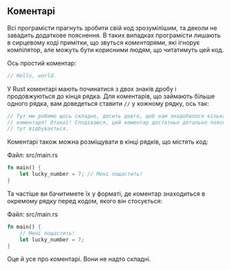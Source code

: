 ## Коментарі

Всі програмісти прагнуть зробити свій код зрозумілішим, та деколи не завадить 
додаткове пояснення. В таких випадках програмісти лишають в сирцевому коді 
примітки, що звуться *коментарями*, які ігнорує компілятор, але можуть бути 
корисними людям, що читатимуть цей код.

Ось простий коментар:

```rust
// Hello, world.
```

У Rust коментарі мають починатися з двох знаків дробу і продовжуються до кінця
рядка. Для коментарів, що займають більше одного рядка, вам доведеться ставити
`//` у кожному рядку, ось так:

```rust
// Тут ми робимо щось складне, досить довге, щоб нам знадобилося кілька рядків
// коментаря! Отакої! Сподіваюся, цей коментар достатньо детально пояснює, що 
// тут відбувається.
```

Коментарі також можна розміщувати в кінці рядків, що містять код:

<span class="filename">Файл: src/main.rs</span>

```rust
fn main() {
    let lucky_number = 7; // Мені пощастить!
}
```

Та частіше ви бачитимете їх у форматі, де коментар знаходиться в окремому рядку
перед кодом, якого він стосується:

<span class="filename">Файл: src/main.rs</span>

```rust
fn main() {
    // Мені пощастить!
    let lucky_number = 7;
}
```

Оце й усе про коментарі. Вони не надто складні.
